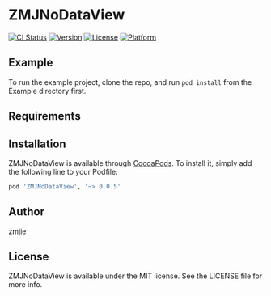 # ZMJNoDataView

[![CI Status](https://img.shields.io/travis/zmjie/ZMJNoDataView.svg?style=flat)](https://travis-ci.org/zmjie/ZMJNoDataView)
[![Version](https://img.shields.io/cocoapods/v/ZMJNoDataView.svg?style=flat)](https://cocoapods.org/pods/ZMJNoDataView)
[![License](https://img.shields.io/cocoapods/l/ZMJNoDataView.svg?style=flat)](https://cocoapods.org/pods/ZMJNoDataView)
[![Platform](https://img.shields.io/cocoapods/p/ZMJNoDataView.svg?style=flat)](https://cocoapods.org/pods/ZMJNoDataView)

## Example

To run the example project, clone the repo, and run `pod install` from the Example directory first.

## Requirements

## Installation

ZMJNoDataView is available through [CocoaPods](https://cocoapods.org). To install
it, simply add the following line to your Podfile:

```ruby
pod 'ZMJNoDataView', '~> 0.0.5'
```

## Author

zmjie

## License

ZMJNoDataView is available under the MIT license. See the LICENSE file for more info.
